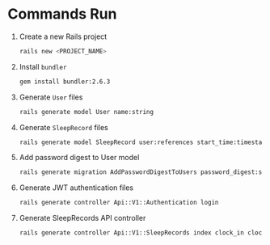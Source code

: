 # Commands Run

1. Create a new Rails project
   ```bash
   rails new <PROJECT_NAME>
   ```
2. Install `bundler`
   ```bash
   gem install bundler:2.6.3
   ```
3. Generate `User` files
   ```bash
   rails generate model User name:string
   ```
4. Generate `SleepRecord` files
   ```bash
   rails generate model SleepRecord user:references start_time:timestamp end_time:timestamp duration:integer
   ```
5. Add password digest to User model
   ```bash
   rails generate migration AddPasswordDigestToUsers password_digest:string
   ```
6. Generate JWT authentication files
   ```bash
   rails generate controller Api::V1::Authentication login
   ```
7. Generate SleepRecords API controller
   ```bash
   rails generate controller Api::V1::SleepRecords index clock_in clock_out
   ```